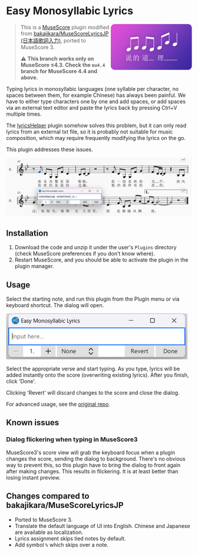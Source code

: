 # Easy Monosyllabic Lyrics

<img align=right src="./EasyMonosyllabicLyrics.png" width=220px />

> This is a [MuseScore](http://musescore.org/) plugin modified from [bakajikara/MuseScoreLyricsJP (日本語歌詞入力)](https://github.com/bakajikara/MuseScoreLyricsJP), ported to MuseScore 3.
>
> ⚠️ **This branch works only on MuseScore ≤4.3. Check the `mu4.4` branch for MuseScore 4.4 and above.**

Typing lyrics in monosyllabic languages (one syllable per character, no spaces between them, for example Chinese) has always been painful. We have to either type characters one by one and add spaces, or add spaces via an external text editor and paste the lyrics back by pressing Ctrl+V multiple times.

The [lyricsHelper](https://github.com/SnakeAmadeus/lyricsHelper) plugin somehow solves this problem, but it can only read lyrics from an external txt file, so it is probably not suitable for music composition, which may require frequently modifying the lyrics on the go.

This plugin addresses these issues.

![Screenshot](readme-assets/screenshot.png)

## Installation

1. Download the code and unzip it under the user's `Plugins` directory (check MuseScore preferences if you don't know where).
2. Restart MuseScore, and you should be able to activate the plugin in the plugin manager.

## Usage

Select the starting note, and run this plugin from the Plugin menu or via keyboard shortcut. The dialog will open.

![Dialog](readme-assets/dialog.png)

Select the appropriate verse and start typing. As you type, lyrics will be added instantly onto the score (overwriting existing lyrics). After you finish, click 'Done'.

Clicking 'Revert' will discard changes to the score and close the dialog.

For advanced usage, see the [original repo](https://github.com/bakajikara/MuseScoreLyricsJP).

## Known issues

### Dialog flickering when typing in MuseScore3

MuseScore3's score view will grab the keyboard focus when a plugin changes the score, sending the dialog to background. There's no obvious way to prevent this, so this plugin have to bring the dialog to front again after making changes. This results in flickering. It is at least better than losing instant preview.

## Changes compared to bakajikara/MuseScoreLyricsJP

- Ported to MuseScore 3.
- Translate the default language of UI into English. Chinese and Japanese are available as localization.
- Lyrics assignment skips tied notes by default.
- Add symbol `%` which skips over a note.
